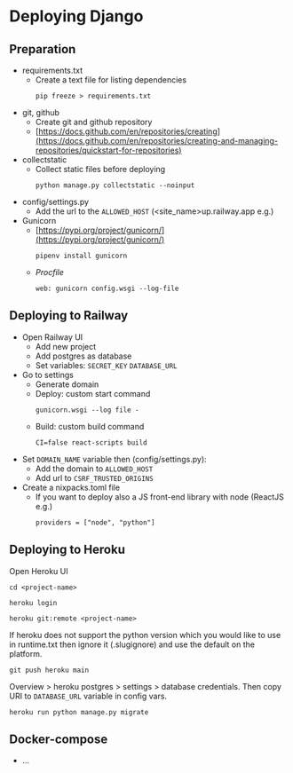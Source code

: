 # Deploying Django

## Preparation
*	requirements.txt
    - Create a text file for listing dependencies
	    ```
        pip freeze > requirements.txt
	    ```
*	git, github
    - Create git and github repository
    - [https://docs.github.com/en/repositories/creating](https://docs.github.com/en/repositories/creating-and-managing-repositories/quickstart-for-repositories)
*	collectstatic
    - Collect static files before deploying
      ```
      python manage.py collectstatic --noinput
      ```
*	config/settings.py
    - Add the url to the `ALLOWED_HOST` (<site_name>up.railway.app e.g.)
*   Gunicorn
    - [https://pypi.org/project/gunicorn/](https://pypi.org/project/gunicorn/)
        ```
        pipenv install gunicorn
        ```
    - _Procfile_
        ```
        web: gunicorn config.wsgi --log-file
        ```

## Deploying to Railway
 
* Open Railway UI
	- Add new project
	- Add postgres as database
	- Set variables: `SECRET_KEY` `DATABASE_URL`
* Go to settings
	- Generate domain
	- Deploy: custom start command
		```
  		gunicorn.wsgi --log file -
		```
	- Build: custom build command
		```
		CI=false react-scripts build
		```
* Set `DOMAIN_NAME` variable then (config/settings.py):
	- Add the domain to `ALLOWED_HOST`
	- Add url to `CSRF_TRUSTED_ORIGINS`
* Create a nixpacks.toml file
	- If you want to deploy also a JS front-end library with node (ReactJS e.g.)
		```
		providers = ["node", "python"]
		```

## Deploying to Heroku

Open Heroku UI
```
cd <project-name>
```
```
heroku login
```
```
heroku git:remote <project-name>
```
If heroku does not support the python version which you would like to use in runtime.txt then ignore it (.slugignore) and use the default on the platform.
```
git push heroku main
```
Overview > heroku postgres > settings > database credentials. Then copy URI to `DATABASE_URL` variable in config vars.
```
heroku run python manage.py migrate
```

## Docker-compose
 - ...

